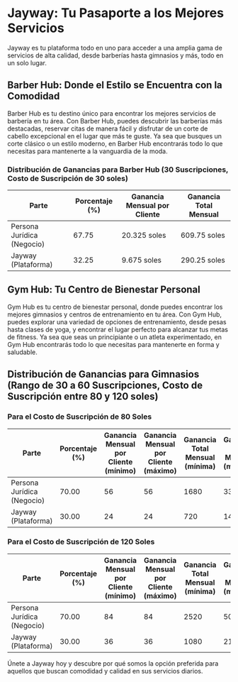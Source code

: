 # Jayway: Tu Pasaporte a los Mejores Servicios

Jayway es tu plataforma todo en uno para acceder a una amplia gama de servicios de alta calidad, desde barberías hasta gimnasios y más, todo en un solo lugar.

## Barber Hub: Donde el Estilo se Encuentra con la Comodidad

Barber Hub es tu destino único para encontrar los mejores servicios de barbería en tu área. Con Barber Hub, puedes descubrir las barberías más destacadas, reservar citas de manera fácil y disfrutar de un corte de cabello excepcional en el lugar que más te guste. Ya sea que busques un corte clásico o un estilo moderno, en Barber Hub encontrarás todo lo que necesitas para mantenerte a la vanguardia de la moda.

### Distribución de Ganancias para Barber Hub (30 Suscripciones, Costo de Suscripción de 30 soles)

| Parte            | Porcentaje (%) | Ganancia Mensual por Cliente | Ganancia Total Mensual |
|------------------|----------------|-------------------------------|------------------------|
| Persona Jurídica (Negocio) |      67.75     |          20.325 soles         |        609.75 soles      |
| Jayway (Plataforma)         |      32.25     |             9.675 soles      |        290.25 soles      |

## Gym Hub: Tu Centro de Bienestar Personal

Gym Hub es tu centro de bienestar personal, donde puedes encontrar los mejores gimnasios y centros de entrenamiento en tu área. Con Gym Hub, puedes explorar una variedad de opciones de entrenamiento, desde pesas hasta clases de yoga, y encontrar el lugar perfecto para alcanzar tus metas de fitness. Ya sea que seas un principiante o un atleta experimentado, en Gym Hub encontrarás todo lo que necesitas para mantenerte en forma y saludable.

## Distribución de Ganancias para Gimnasios (Rango de 30 a 60 Suscripciones, Costo de Suscripción entre 80 y 120 soles)

### Para el Costo de Suscripción de 80 Soles

| Parte            | Porcentaje (%) | Ganancia Mensual por Cliente (mínimo) | Ganancia Mensual por Cliente (máximo) | Ganancia Total Mensual (mínima) | Ganancia Total Mensual (máxima) |
|------------------|----------------|----------------------------------------|----------------------------------------|----------------------------------|----------------------------------|
| Persona Jurídica (Negocio) |      70.00     |                    56                  |                56                    |        1680                     |      3360                       |
| Jayway (Plataforma)         |      30.00     |                      24                      |            24                        |            720                  |          1440                     |

### Para el Costo de Suscripción de 120 Soles

| Parte            | Porcentaje (%) | Ganancia Mensual por Cliente (mínimo) | Ganancia Mensual por Cliente (máximo) | Ganancia Total Mensual (mínima) | Ganancia Total Mensual (máxima) |
|------------------|----------------|----------------------------------------|----------------------------------------|----------------------------------|----------------------------------|
| Persona Jurídica (Negocio) |      70.00     |                    84                  |                84                    |        2520                     |      5040                       |
| Jayway (Plataforma)         |      30.00     |                      36                      |            36                        |            1080                 |          2160                     |

Únete a Jayway hoy y descubre por qué somos la opción preferida para aquellos que buscan comodidad y calidad en sus servicios diarios.
